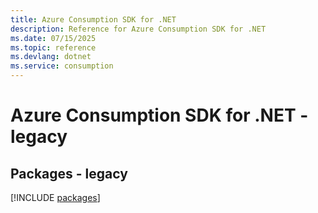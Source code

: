 ```yaml
---
title: Azure Consumption SDK for .NET
description: Reference for Azure Consumption SDK for .NET
ms.date: 07/15/2025
ms.topic: reference
ms.devlang: dotnet
ms.service: consumption
---
```

# Azure Consumption SDK for .NET - legacy
## Packages - legacy
[!INCLUDE [packages](consumption-index.md)]